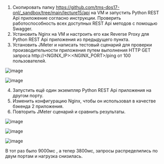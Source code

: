 1. Скопировать папку https://github.com/tms-dos17-onl/_sandbox/tree/main/lecture15/api на VM и запустить Python REST Api приложение согласно инструкции. Проверить работоспособность всех доступных REST Api методов с помощью Swagger.
2. Установить Nginx на VM и настроить его как Reverse Proxy для Python REST Api приложения из предыдущего пункта.
3. Установить JMeter и написать тестовый сценарий для проверки производительности приложения путем выполнения HTTP GET запроса http://<NGINX_IP>:<NGINX_PORT>/ping от 100 пользователей.

![image](https://github.com/tms-dos17-onl/Alex-Krylov/assets/139115675/0b2ffbfd-6d53-4b93-b8bf-f1c8073a1a3b)

![image](https://github.com/tms-dos17-onl/Alex-Krylov/assets/139115675/de06571c-b472-4558-9ddb-6dca9711ede3)

4. Запустить ещё один экземпляр Python REST Api приложения на другом порту.
5. Изменить конфигурацию Nginx, чтобы он использовал в качестве бэкенда 2 приложения.
6. Повторить JMeter сценарий и сравнить результаты.

![image](https://github.com/tms-dos17-onl/Alex-Krylov/assets/139115675/3f5b8887-27f3-4032-a6eb-a6dd7f070a23)


![image](https://github.com/tms-dos17-onl/Alex-Krylov/assets/139115675/c3d633f0-75ee-421e-b84f-339229533100)


![image](https://github.com/tms-dos17-onl/Alex-Krylov/assets/139115675/49db0bb0-e7dc-44a8-b24c-4ed0151e0159)

В тот раз было 9000мс , а тепер 3800мс,  запросы распределились по двум портам и нагрузка снизилась.

